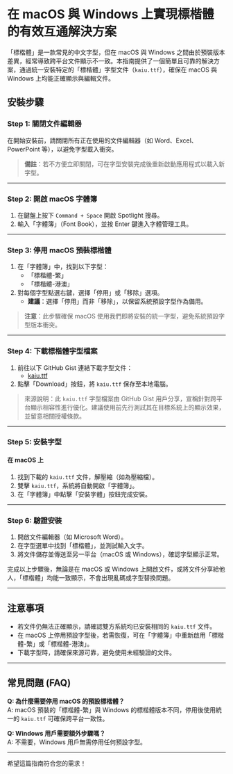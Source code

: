 

# 在 macOS 與 Windows 上實現標楷體的有效互通解決方案

「標楷體」是一款常見的中文字型，但在 macOS 與 Windows 之間由於預裝版本差異，經常導致跨平台文件顯示不一致。本指南提供了一個簡單且可靠的解決方案，通過統一安裝特定的「標楷體」字型文件（`kaiu.ttf`），確保在 macOS 與 Windows 上均能正確顯示與編輯文件。

## 安裝步驟

### Step 1: 關閉文件編輯器
在開始安裝前，請關閉所有正在使用的文件編輯器（如 Word、Excel、PowerPoint 等），以避免字型載入衝突。

> **備註**：若不方便立即關閉，可在字型安裝完成後重新啟動應用程式以載入新字型。

---

### Step 2: 開啟 macOS 字體簿
1. 在鍵盤上按下 `Command + Space` 開啟 Spotlight 搜尋。
2. 輸入「字體簿」（Font Book），並按 Enter 鍵進入字體管理工具。

---

### Step 3: 停用 macOS 預裝標楷體
1. 在「字體簿」中，找到以下字型：
   - 「標楷體-繁」
   - 「標楷體-港澳」
2. 對每個字型點選右鍵，選擇「停用」或「移除」選項。
   - **建議**：選擇「停用」而非「移除」，以保留系統預設字型作為備用。

> **注意**：此步驟確保 macOS 使用我們即將安裝的統一字型，避免系統預設字型版本衝突。

---

### Step 4: 下載標楷體字型檔案
1. 前往以下 GitHub Gist 連結下載字型文件：
   - [kaiu.ttf](https://gist.github.com/irwincong/21a04035e41813d7d5f56552b9a983de)
2. 點擊「Download」按鈕，將 `kaiu.ttf` 保存至本地電腦。

> 來源說明：此 `kaiu.ttf` 字型檔案由 GitHub Gist 用戶分享，宣稱針對跨平台顯示相容性進行優化。建議使用前先行測試其在目標系統上的顯示效果，並留意相關授權條款。

---

### Step 5: 安裝字型
#### 在 macOS 上
1. 找到下載的 `kaiu.ttf` 文件，解壓縮（如為壓縮檔）。
2. 雙擊 `kaiu.ttf`，系統將自動開啟「字體簿」。
3. 在「字體簿」中點擊「安裝字體」按鈕完成安裝。

---

### Step 6: 驗證安裝
1. 開啟文件編輯器（如 Microsoft Word）。
2. 在字型選單中找到「標楷體」，並測試輸入文字。
3. 將文件儲存並傳送至另一平台（macOS 或 Windows），確認字型顯示正常。

完成以上步驟後，無論是在 macOS 或 Windows 上開啟文件，或將文件分享給他人，「標楷體」均能一致顯示，不會出現亂碼或字型替換問題。

---

## 注意事項
- 若文件仍無法正確顯示，請確認雙方系統均已安裝相同的 `kaiu.ttf` 文件。
- 在 macOS 上停用預設字型後，若需恢復，可在「字體簿」中重新啟用「標楷體-繁」或「標楷體-港澳」。
- 下載字型時，請確保來源可靠，避免使用未經驗證的文件。

---

## 常見問題 (FAQ)
**Q: 為什麼需要停用 macOS 的預設標楷體？**  
A: macOS 預裝的「標楷體-繁」與 Windows 的標楷體版本不同，停用後使用統一的 `kaiu.ttf` 可確保跨平台一致性。

**Q: Windows 用戶需要額外步驟嗎？**  
A: 不需要，Windows 用戶無需停用任何預設字型。

---

希望這篇指南符合您的需求！
